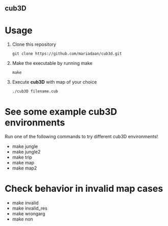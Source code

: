
## cub3D

# Usage
1. Clone this repository
   ```console
   git clone https://github.com/mariadaan/cub3d.git
   ```
2. Make the executable by running make
   ```console
   make
   ```
3. Execute **cub3D** with map of your choice
   ```console
   ./cub3D filename.cub
   ```

# See some example cub3D environments
Run one of the following commands to try different cub3D environments! 
- make jungle
- make jungle2
- make trip
- make map
- make map2

# Check behavior in invalid map cases
- make invalid
- make invalid_res
- make wrongarg
- make non